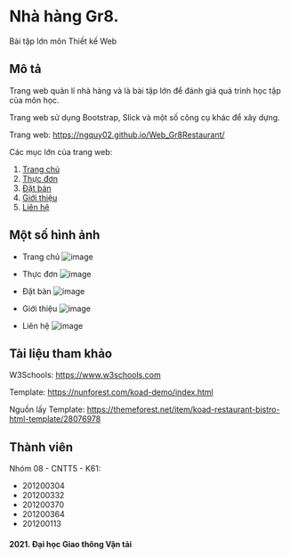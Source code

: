 # Nhà hàng Gr8.
Bài tập lớn môn Thiết kế Web

## Mô tả
Trang web quản lí nhà hàng và là bài tập lớn để đánh giá quá trình học tập của môn học.

Trang web sử dụng Bootstrap, Slick và một số công cụ khác để xây dựng.

Trang web: https://ngquy02.github.io/Web_Gr8Restaurant/

Các mục lớn của trang web:

  1. [Trang chủ](https://ngquy02.github.io/Gr8_Restaurant/)
  2. [Thực đơn](https://ngquy02.github.io/Gr8_Restaurant/menu.html)
  3. [Đặt bàn](https://ngquy02.github.io/Gr8_Restaurant/table.html)
  4. [Giới thiệu](https://ngquy02.github.io/Gr8_Restaurant/about.html)
  5. [Liên hệ](https://ngquy02.github.io/Gr8_Restaurant/contact.html)

## Một số hình ảnh
  * Trang chủ
  ![image](https://user-images.githubusercontent.com/85392867/163226724-0d267da1-2fdc-4c79-b952-1dd82c94131f.png)
  
  * Thực đơn
  ![image](https://user-images.githubusercontent.com/85392867/163226621-5191a13f-37e5-498f-963b-44588415a81f.png)
  
  * Đặt bàn
  ![image](https://user-images.githubusercontent.com/85392867/163226768-75ccd740-6452-4275-bf3c-0072e6d78b1d.png)
  
  * Giới thiệu
  ![image](https://user-images.githubusercontent.com/85392867/163226807-a564128c-1f85-4b7a-a1d5-3d0b1dcef609.png)
  
  * Liên hệ
  ![image](https://user-images.githubusercontent.com/85392867/163227644-94a35ff8-5bdf-4472-86d0-b983794cb408.png)

## Tài liệu tham khảo
W3Schools: https://www.w3schools.com

Template: https://nunforest.com/koad-demo/index.html

Nguồn lấy Template: https://themeforest.net/item/koad-restaurant-bistro-html-template/28076978

## Thành viên
Nhóm 08 - CNTT5 - K61:

  * 201200304
  * 201200332
  * 201200370
  * 201200364
  * 201200113

#### 2021. Đại học Giao thông Vận tải

